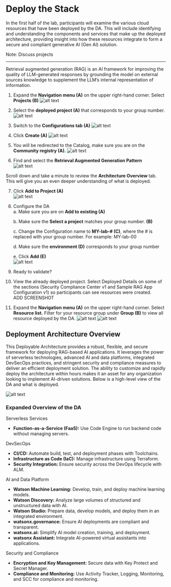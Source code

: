 # Deploy the Stack 

In the first half of the lab, participants will examine the various cloud resources that have been deployed by the DA. This will include identifying and understanding the components and services that make up the deployed architecture, providing insight into how these resources integrate to form a secure and compliant generative AI (Gen AI) solution.

Note: Discuss projects
______

Retrieval augmented generation (RAG) is an AI framework for improving the quality of LLM-generated responses by grounding the model on external sources knowledge to supplement the LLM’s internal representation of information.

1. Expand the **Navigation menu (A)** on the upper right-hand corner. Select **Projects (B)**
![alt text](../images/1.1.1.png)

2. Select the **deployed project (A)** that corresponds to your group number. 
![alt text](../images/1.1.2.png)

3. Switch to the **Configurations tab (A)**
![alt text](../images/1.1.3.png)

4. Click **Create (A)**
![alt text](../images/1.1.4.png)

5. You will be redirected to the Catalog, make sure you are on the **Community registry (A).**
![alt text](../images/1.1.5.png)

6. Find and select the **Retrieval Augmented Generation Pattern** <br>
![alt text](../images/1.1.6.png)

Scroll down and take a minute to review the **Architecture Overview** tab. This will give you an even deeper understanding of what is deployed.

7. Click **Add to Project (A)** <br>
![alt text](../images/1.1.7.png)

8. Configure the DA <br>
    a. Make sure you are on **Add to existing (A)** <br>

    b. Make sure the **Select a project** matches your group number. **(B)**

    c. Change the Configuration name to **MY-lab-# (C)**, where the # is replaced with your group number. For example: MY-lab-00
  
    d. Make sure the **environment (D)** corresponds to your group number <br>
    
    e. Click **Add (E)** <br>
![alt text](../images/1.1.8.a-e.png)

9. Ready to validate? 

10. View the already deployed project. Select Deployed Details on some of the sections (Security Compliance Center v1 and Sample RAG App Configuration v1) so participants can see resources were created. <br>
ADD SCREENSHOT

11. Expand the **Navigation menu (A)** on the upper right-hand corner. Select **Resource list.**  Filter for your resource group under **Group (B)** to view all resource deployed by the DA.
![alt text](<../images/1.1.11-a.png>)
![alt text](<../images/1.1.11-b.png>)

## Deployment Architecture Overview

This Deployable Architecture provides a robust, flexible, and secure framework for deploying RAG-based AI applications. It leverages the power of serverless technologies, advanced AI and data platforms, integrated DevSecOps practices, and stringent security and compliance measures to deliver an efficient deployment solution. The ability to customize and rapidly deploy the architecture within hours makes it an asset for any organization looking to implement AI-driven solutions. Below is a high-level view of the DA and what is deployed.

![alt text](../images/rag-stack.svg)

### Expanded Overview of the DA

Serverless Services
* **Function-as-a-Service (FaaS):** Use Code Engine to run backend code without managing servers.

DevSecOps
* **CI/CD:** Automate build, test, and deployment phases with Toolchains.
* **Infrastructure as Code (IaC):** Manage infrastructure using Terraform.
* **Security Integration:** Ensure security across the DevOps lifecycle with ALM.

AI and Data Platform
* **Watson Machine Learning:** Develop, train, and deploy machine learning models.
* **Watson Discovery:** Analyze large volumes of structured and unstructured data with AI.
* **Watson Studio:** Prepare data, develop models, and deploy them in an integrated environment.
* **watsonx.governance:** Ensure AI deployments are compliant and transparent.
* **watsonx.ai:** Simplify AI model creation, training, and deployment.
* **watsonx Assistant:** Integrate AI-powered virtual assistants into applications.

Security and Compliance
* **Encryption and Key Management:** Secure data with Key Protect and Secret Manager.
* **Compliance and Monitoring:** Use Activity Tracker, Logging, Monitoring, and SCC for compliance and monitoring.
